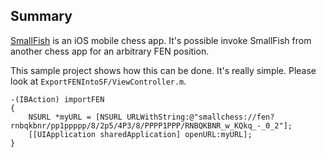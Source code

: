 ## Summary
[SmallFish](http://www.smallchess.com) is an iOS mobile chess app. It's possible invoke SmallFish from another chess app for an arbitrary FEN position.

This sample project shows how this can be done. It's really simple. Please look at `ExportFENIntoSF/ViewController.m`.

    -(IBAction) importFEN
    {
        NSURL *myURL = [NSURL URLWithString:@"smallchess://fen?rnbqkbnr/pp1ppppp/8/2p5/4P3/8/PPPP1PPP/RNBQKBNR_w_KQkq_-_0_2"];
        [[UIApplication sharedApplication] openURL:myURL];
    }
